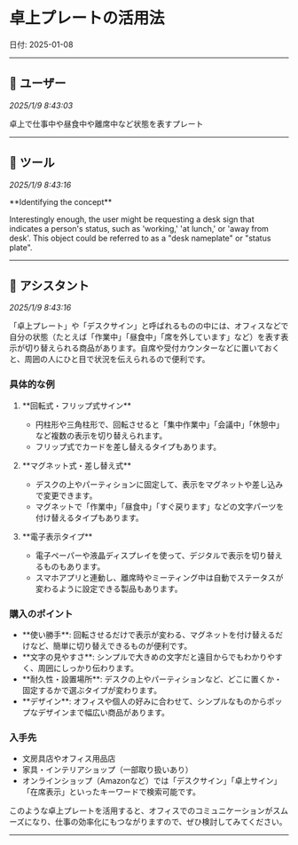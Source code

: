 # 卓上プレートの活用法

日付: 2025-01-08

---

## 👤 ユーザー
*2025/1/9 8:43:03*

卓上で仕事中や昼食中や離席中など状態を表すプレート

---

## 🔧 ツール
*2025/1/9 8:43:16*

\*\*Identifying the concept\*\*

Interestingly enough, the user might be requesting a desk sign that indicates a person's status, such as 'working,' 'at lunch,' or 'away from desk'. This object could be referred to as a "desk nameplate" or "status plate".

---

## 🤖 アシスタント
*2025/1/9 8:43:16*

「卓上プレート」や「デスクサイン」と呼ばれるものの中には、オフィスなどで自分の状態（たとえば「作業中」「昼食中」「席を外しています」など）を表す表示が切り替えられる商品があります。自席や受付カウンターなどに置いておくと、周囲の人にひと目で状況を伝えられるので便利です。

### 具体的な例
1. \*\*回転式・フリップ式サイン\*\*  
   - 円柱形や三角柱形で、回転させると「集中作業中」「会議中」「休憩中」など複数の表示を切り替えられます。  
   - フリップ式でカードを差し替えるタイプもあります。

2. \*\*マグネット式・差し替え式\*\*  
   - デスクの上やパーティションに固定して、表示をマグネットや差し込みで変更できます。  
   - マグネットで「作業中」「昼食中」「すぐ戻ります」などの文字パーツを付け替えるタイプもあります。

3. \*\*電子表示タイプ\*\*  
   - 電子ペーパーや液晶ディスプレイを使って、デジタルで表示を切り替えるものもあります。  
   - スマホアプリと連動し、離席時やミーティング中は自動でステータスが変わるように設定できる製品もあります。

### 購入のポイント
- \*\*使い勝手\*\*: 回転させるだけで表示が変わる、マグネットを付け替えるだけなど、簡単に切り替えできるものが便利です。  
- \*\*文字の見やすさ\*\*: シンプルで大きめの文字だと遠目からでもわかりやすく、周囲にしっかり伝わります。  
- \*\*耐久性・設置場所\*\*: デスクの上やパーティションなど、どこに置くか・固定するかで選ぶタイプが変わります。  
- \*\*デザイン\*\*: オフィスや個人の好みに合わせて、シンプルなものからポップなデザインまで幅広い商品があります。

### 入手先
- 文房具店やオフィス用品店  
- 家具・インテリアショップ（一部取り扱いあり）  
- オンラインショップ（Amazonなど）では「デスクサイン」「卓上サイン」「在席表示」といったキーワードで検索可能です。

このような卓上プレートを活用すると、オフィスでのコミュニケーションがスムーズになり、仕事の効率化にもつながりますので、ぜひ検討してみてください。

---
